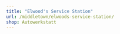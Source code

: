 ```yaml
---
title: "Elwood's Service Station"
url: /middletown/elwoods-service-station/
shop: Autowerkstatt
---
```

